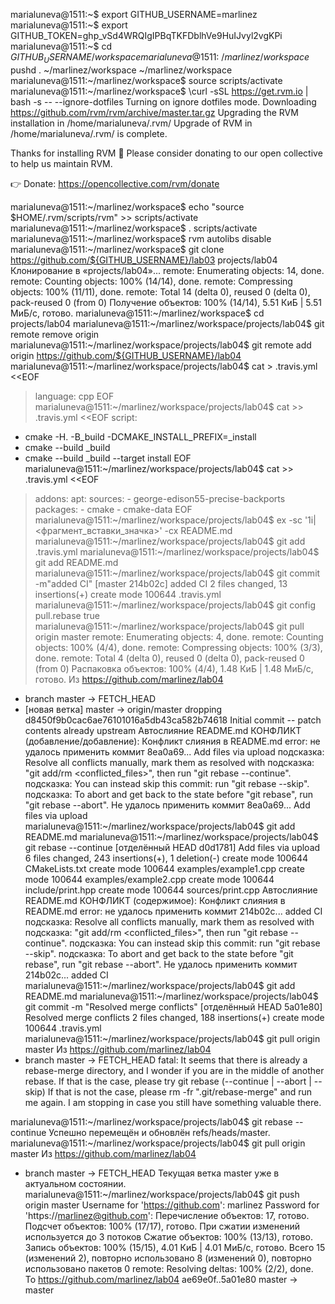 marialuneva@1511:~$ export GITHUB_USERNAME=marlinez
marialuneva@1511:~$ export GITHUB_TOKEN=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
marialuneva@1511:~$ cd ${GITHUB_USERNAME}/workspace
marialuneva@1511:~/marlinez/workspace$ pushd .
~/marlinez/workspace ~/marlinez/workspace
marialuneva@1511:~/marlinez/workspace$ source scripts/activate
marialuneva@1511:~/marlinez/workspace$ \curl -sSL https://get.rvm.io | bash -s -- --ignore-dotfiles
Turning on ignore dotfiles mode.
Downloading https://github.com/rvm/rvm/archive/master.tar.gz
Upgrading the RVM installation in /home/marialuneva/.rvm/
Upgrade of RVM in /home/marialuneva/.rvm/ is complete.

Thanks for installing RVM 🙏
Please consider donating to our open collective to help us maintain RVM.

👉  Donate: https://opencollective.com/rvm/donate


marialuneva@1511:~/marlinez/workspace$ echo "source $HOME/.rvm/scripts/rvm" >> scripts/activate
marialuneva@1511:~/marlinez/workspace$ . scripts/activate
marialuneva@1511:~/marlinez/workspace$ rvm autolibs disable
marialuneva@1511:~/marlinez/workspace$ git clone https://github.com/${GITHUB_USERNAME}/lab03 projects/lab04
Клонирование в «projects/lab04»...
remote: Enumerating objects: 14, done.
remote: Counting objects: 100% (14/14), done.
remote: Compressing objects: 100% (11/11), done.
remote: Total 14 (delta 0), reused 0 (delta 0), pack-reused 0 (from 0)
Получение объектов: 100% (14/14), 5.51 КиБ | 5.51 МиБ/с, готово.
marialuneva@1511:~/marlinez/workspace$ cd projects/lab04
marialuneva@1511:~/marlinez/workspace/projects/lab04$ git remote remove origin
marialuneva@1511:~/marlinez/workspace/projects/lab04$ git remote add origin https://github.com/${GITHUB_USERNAME}/lab04
marialuneva@1511:~/marlinez/workspace/projects/lab04$ cat > .travis.yml <<EOF
> language: cpp
EOF
marialuneva@1511:~/marlinez/workspace/projects/lab04$ cat >> .travis.yml <<EOF
> script:
- cmake -H. -B_build -DCMAKE_INSTALL_PREFIX=_install
- cmake --build _build
- cmake --build _build --target install
EOF
marialuneva@1511:~/marlinez/workspace/projects/lab04$ cat >> .travis.yml <<EOF
> addons:
  apt:
    sources:
      - george-edison55-precise-backports
    packages:
      - cmake
      - cmake-data
EOF
marialuneva@1511:~/marlinez/workspace/projects/lab04$ ex -sc '1i|<фрагмент_вставки_значка>' -cx README.md
marialuneva@1511:~/marlinez/workspace/projects/lab04$ git add .travis.yml
marialuneva@1511:~/marlinez/workspace/projects/lab04$ git add README.md
marialuneva@1511:~/marlinez/workspace/projects/lab04$ git commit -m"added CI"
[master 214b02c] added CI
 2 files changed, 13 insertions(+)
 create mode 100644 .travis.yml
marialuneva@1511:~/marlinez/workspace/projects/lab04$ git config pull.rebase true
marialuneva@1511:~/marlinez/workspace/projects/lab04$ git pull origin master
remote: Enumerating objects: 4, done.
remote: Counting objects: 100% (4/4), done.
remote: Compressing objects: 100% (3/3), done.
remote: Total 4 (delta 0), reused 0 (delta 0), pack-reused 0 (from 0)
Распаковка объектов: 100% (4/4), 1.48 КиБ | 1.48 МиБ/с, готово.
Из https://github.com/marlinez/lab04
 * branch            master     -> FETCH_HEAD
 * [новая ветка]     master     -> origin/master
dropping d8450f9b0cac6ae76101016a5db43ca582b74618 Initial commit -- patch contents already upstream
Автослияние README.md
КОНФЛИКТ (добавление/добавление): Конфликт слияния в README.md
error: не удалось применить коммит 8ea0a69... Add files via upload
подсказка: Resolve all conflicts manually, mark them as resolved with
подсказка: "git add/rm <conflicted_files>", then run "git rebase --continue".
подсказка: You can instead skip this commit: run "git rebase --skip".
подсказка: To abort and get back to the state before "git rebase", run "git rebase --abort".
Не удалось применить коммит 8ea0a69... Add files via upload
marialuneva@1511:~/marlinez/workspace/projects/lab04$ git add README.md
marialuneva@1511:~/marlinez/workspace/projects/lab04$ git rebase --continue
[отделённый HEAD d0d1781] Add files via upload
 6 files changed, 243 insertions(+), 1 deletion(-)
 create mode 100644 CMakeLists.txt
 create mode 100644 examples/example1.cpp
 create mode 100644 examples/example2.cpp
 create mode 100644 include/print.hpp
 create mode 100644 sources/print.cpp
Автослияние README.md
КОНФЛИКТ (содержимое): Конфликт слияния в README.md
error: не удалось применить коммит 214b02c... added CI
подсказка: Resolve all conflicts manually, mark them as resolved with
подсказка: "git add/rm <conflicted_files>", then run "git rebase --continue".
подсказка: You can instead skip this commit: run "git rebase --skip".
подсказка: To abort and get back to the state before "git rebase", run "git rebase --abort".
Не удалось применить коммит 214b02c... added CI
marialuneva@1511:~/marlinez/workspace/projects/lab04$ git add README.md
marialuneva@1511:~/marlinez/workspace/projects/lab04$ git commit -m "Resolved merge conflicts"
[отделённый HEAD 5a01e80] Resolved merge conflicts
 2 files changed, 188 insertions(+)
 create mode 100644 .travis.yml
marialuneva@1511:~/marlinez/workspace/projects/lab04$ git pull origin master
Из https://github.com/marlinez/lab04
 * branch            master     -> FETCH_HEAD
fatal: It seems that there is already a rebase-merge directory, and
I wonder if you are in the middle of another rebase.  If that is the
case, please try
	git rebase (--continue | --abort | --skip)
If that is not the case, please
	rm -fr ".git/rebase-merge"
and run me again.  I am stopping in case you still have something
valuable there.

marialuneva@1511:~/marlinez/workspace/projects/lab04$ git rebase --continue 
Успешно перемещён и обновлён refs/heads/master.
marialuneva@1511:~/marlinez/workspace/projects/lab04$ git pull origin master
Из https://github.com/marlinez/lab04
 * branch            master     -> FETCH_HEAD
Текущая ветка master уже в актуальном состоянии.
marialuneva@1511:~/marlinez/workspace/projects/lab04$ git push origin master
Username for 'https://github.com': marlinez
Password for 'https://marlinez@github.com': 
Перечисление объектов: 17, готово.
Подсчет объектов: 100% (17/17), готово.
При сжатии изменений используется до 3 потоков
Сжатие объектов: 100% (13/13), готово.
Запись объектов: 100% (15/15), 4.01 КиБ | 4.01 МиБ/с, готово.
Всего 15 (изменений 2), повторно использовано 8 (изменений 0), повторно использовано пакетов 0
remote: Resolving deltas: 100% (2/2), done.
To https://github.com/marlinez/lab04
   ae69e0f..5a01e80  master -> master
